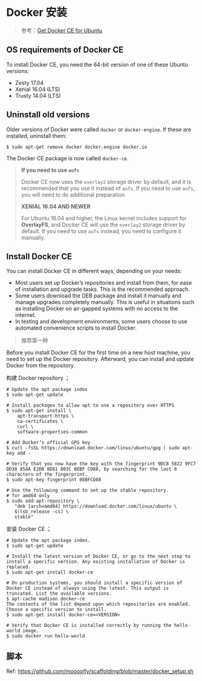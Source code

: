 # Docker 安装

> 参考：[Get Docker CE for Ubuntu](https://docs.docker.com/engine/installation/linux/docker-ce/ubuntu/)

## OS requirements of Docker CE

To install Docker CE, you need the 64-bit version of one of these Ubuntu versions:

- Zesty 17.04
- Xenial 16.04 (LTS)
- Trusty 14.04 (LTS)

## Uninstall old versions

Older versions of Docker were called `docker` or `docker-engine`. If these are installed, uninstall them:

```
$ sudo apt-get remove docker docker-engine docker.io
```

The Docker CE package is now called `docker-ce`.


> **If you need to use `aufs`**
>
> Docker CE now uses the `overlay2` storage driver by default, and it is recommended that you use it instead of `aufs`. If you need to use `aufs`, you will need to do additional preparation.
>
> **XENIAL 16.04 AND NEWER**
>
> For Ubuntu 16.04 and higher, the Linux kernel includes support for **OverlayFS**, and Docker CE will use the `overlay2` storage driver by default. If you need to use `aufs` instead, you need to configure it manually.

## Install Docker CE

You can install Docker CE in different ways, depending on your needs:

- Most users set up Docker’s repositories and install from them, for ease of installation and upgrade tasks. This is the recommended approach.
- Some users download the DEB package and install it manually and manage upgrades completely manually. This is useful in situations such as installing Docker on air-gapped systems with no access to the internet.
- In testing and development environments, some users choose to use automated convenience scripts to install Docker.

> 推荐第一种

Before you install Docker CE for the first time on a new host machine, you need to set up the Docker repository. Afterward, you can install and update Docker from the repository.

构建 Docker repository ；

```
# Update the apt package index
$ sudo apt-get update

# Install packages to allow apt to use a repository over HTTPS
$ sudo apt-get install \
    apt-transport-https \
    ca-certificates \
    curl \
    software-properties-common

# Add Docker’s official GPG key
$ curl -fsSL https://download.docker.com/linux/ubuntu/gpg | sudo apt-key add -

# Verify that you now have the key with the fingerprint 9DC8 5822 9FC7 DD38 854A E2D8 8D81 803C 0EBF CD88, by searching for the last 8 characters of the fingerprint.
$ sudo apt-key fingerprint 0EBFCD88

# Use the following command to set up the stable repository.
# for amd64 only
$ sudo add-apt-repository \
   "deb [arch=amd64] https://download.docker.com/linux/ubuntu \
   $(lsb_release -cs) \
   stable"
```

安装 Docker CE ；

```
# Update the apt package index.
$ sudo apt-get update

# Install the latest version of Docker CE, or go to the next step to install a specific version. Any existing installation of Docker is replaced.
$ sudo apt-get install docker-ce

# On production systems, you should install a specific version of Docker CE instead of always using the latest. This output is truncated. List the available versions.
$ apt-cache madison docker-ce
The contents of the list depend upon which repositories are enabled. Choose a specific version to install.
$ sudo apt-get install docker-ce=<VERSION>

# Verify that Docker CE is installed correctly by running the hello-world image.
$ sudo docker run hello-world
```

## 脚本

Ref: https://github.com/moooofly/scaffolding/blob/master/docker_setup.sh

